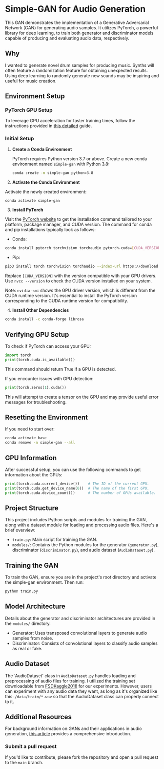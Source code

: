 # Simple-GAN for Audio Generation

This GAN demonstrates the implementation of a Generative Adversarial Network (GAN) for generating audio samples. It utilizes PyTorch, a powerful library for deep learning, to train both generator and discriminator models capable of producing and evaluating audio data, respectively.

## Why

I wanted to generate novel drum samples for producing music. Synths will often feature a randomization feature for obtaining unexpected results. Using deep learning to randomly generate new sounds may be inspiring and useful for music creation.

## Environment Setup

### PyTorch GPU Setup

To leverage GPU acceleration for faster training times, follow the instructions provided in [this detailed](https://mct-master.github.io/machine-learning/2023/04/25/olivegr-pytorch-gpu.html) guide.

### Initial Setup

1. **Create a Conda Environment**

   PyTorch requires Python version 3.7 or above. Create a new conda environment named `simple-gan` with Python 3.8:

   ```bash
   conda create -n simple-gan python=3.8
   ```

2. **Activate the Conda Environment**

Activate the newly created environment:

```bash
conda activate simple-gan
```

3. **Install PyTorch**

Visit the [PyTorch website](https://pytorch.org/get-started/locally/) to get the installation command tailored to your platform, package manager, and CUDA version. The command for conda and pip installations typically look as follows:

* Conda:

```bash
conda install pytorch torchvision torchaudio pytorch-cuda=[CUDA_VERSION] -c pytorch -c nvidia
```

* Pip:

```bash
pip3 install torch torchvision torchaudio --index-url https://download.pytorch.org/whl/cu[CUDA_VERSION]
```

Replace `[CUDA_VERSION]` with the version compatible with your GPU drivers. Use `nvcc --version` to check the CUDA version installed on your system.

Note: `nvidia-smi` shows the GPU driver version, which is different from the CUDA runtime version. It's essential to install the PyTorch version corresponding to the CUDA runtime version for compatibility.

4. **Install Other Dependencies**

```bash
conda install -c conda-forge librosa
```

## Verifying GPU Setup

To check if PyTorch can access your GPU:

```py
import torch
print(torch.cuda.is_available())
```

This command should return True if a GPU is detected.

If you encounter issues with GPU detection:

```py
print(torch.zeros(1).cuda())
```

This will attempt to create a tensor on the GPU and may provide useful error messages for troubleshooting.

## Resetting the Environment

If you need to start over:

```bash
conda activate base
conda remove -n simple-gan --all
```

## GPU Information

After successful setup, you can use the following commands to get information about the GPUs:

```py
print(torch.cuda.current_device())    # The ID of the current GPU.
print(torch.cuda.get_device_name(0))  # The name of the first GPU.
print(torch.cuda.device_count())      # The number of GPUs available.
```

## Project Structure

This project includes Python scripts and modules for training the GAN, along with a dataset module for loading and processing audio files. Here's a brief overview:

* `train.py`: Main script for training the GAN.
* `modules/`: Contains the Python modules for the generator (`generator.py`), discriminator (`discriminator.py`), and audio dataset (`AudioDataset.py`).

## Training the GAN

To train the GAN, ensure you are in the project's root directory and activate the simple-gan environment. Then run:

```bash
python train.py
```

## Model Architecture

Details about the generator and discriminator architectures are provided in the `modules/` directory.

* Generator: Uses transposed convolutional layers to generate audio samples from noise.
* Discriminator: Consists of convolutional layers to classify audio samples as real or fake.

## Audio Dataset

The 'AudioDataset' class in `AudioDataset.py` handles loading and preprocessing of audio files for training. I utilized the training set downloadable from [FSDKaggle2018](https://zenodo.org/records/2552860#.XFD05fwo-V4) for our experiments. However, users can experiment with any audio data they want, as long as it's organized like this: `/data/train/*.wav` so that the AudioDataset class can properly connect to it.

## Additional Resources

For background information on GANs and their applications in audio generation, [this article](https://realpython.com/generative-adversarial-networks/) provides a comprehensive introduction.

### Submit a pull request

If you'd like to contribute, please fork the repository and open a pull request to the `main` branch.
